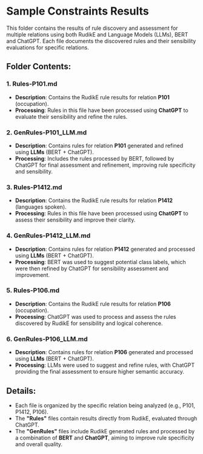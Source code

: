 
# Sample Constraints Results

This folder contains the results of rule discovery and assessment for multiple relations using both RudikE and Language Models (LLMs), BERT and ChatGPT. Each file documents the discovered rules and their sensibility evaluations for specific relations.

## Folder Contents:

### 1. **Rules-P101.md**
   - **Description**: Contains the RudikE rule results for relation **P101** (occupation).
   - **Processing**: Rules in this file have been processed using **ChatGPT** to evaluate their sensibility and refine the rules.

### 2. **GenRules-P101_LLM.md**
   - **Description**: Contains rules for relation **P101** generated and refined using **LLMs** (BERT + ChatGPT).
   - **Processing**: Includes the rules processed by BERT, followed by ChatGPT for final assessment and refinement, improving rule specificity and sensibility.

### 3. **Rules-P1412.md**
   - **Description**: Contains the RudikE rule results for relation **P1412** (languages spoken).
   - **Processing**: Rules in this file have been processed using **ChatGPT** to assess their sensibility and improve their clarity.

### 4. **GenRules-P1412_LLM.md**
   - **Description**: Contains rules for relation **P1412** generated and processed using **LLMs** (BERT + ChatGPT).
   - **Processing**: BERT was used to suggest potential class labels, which were then refined by ChatGPT for sensibility assessment and improvement.

### 5. **Rules-P106.md**
   - **Description**: Contains the RudikE rule results for relation **P106** (occupation).
   - **Processing**: ChatGPT was used to process and assess the rules discovered by RudikE for sensibility and logical coherence.

### 6. **GenRules-P106_LLM.md**
   - **Description**: Contains rules for relation **P106** generated and processed using **LLMs** (BERT + ChatGPT).
   - **Processing**: LLMs were used to suggest and refine rules, with ChatGPT providing the final assessment to ensure higher semantic accuracy.

## Details:
- Each file is organized by the specific relation being analyzed (e.g., P101, P1412, P106).
- The **"Rules"** files contain results directly from RudikE, evaluated through ChatGPT.
- The **"GenRules"** files include RudikE generated rules and processed by a combination of **BERT** and **ChatGPT**, aiming to improve rule specificity and overall quality.
